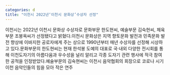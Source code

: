 ```yaml
---
categories: d
title: "이천시 2022년‘이천시 문화상’수상자 선정"
---
```

이천시는 2022년 이천시 문화상 수상자로 문화부문 한도현씨, 예술부문 김숙현씨, 체육부문 조봉옥씨가 선정됐다고 밝혔다.이천시 문화상은 지역 향토문화 발전과 민족문화 발전 향상에 이바지한 공로자에게 주는 상으로 1990년부터 매년 수상자를 선정해 시상하고 있다.문화부문의 한도현씨는 현재 한석봉 도예의 대표로 국·내외 다양한 전시회를 통해 이천도자기의 아름다움과 우수성을 널리 알리고 각종 도자기 관련 행사에 적극 참여한 공적을 인정받았다.예술부문의 김숙현씨는 이천시 음악협회의 회장으로 코로나 시기 이천 음악인들의 힘을 모아 작은 연주